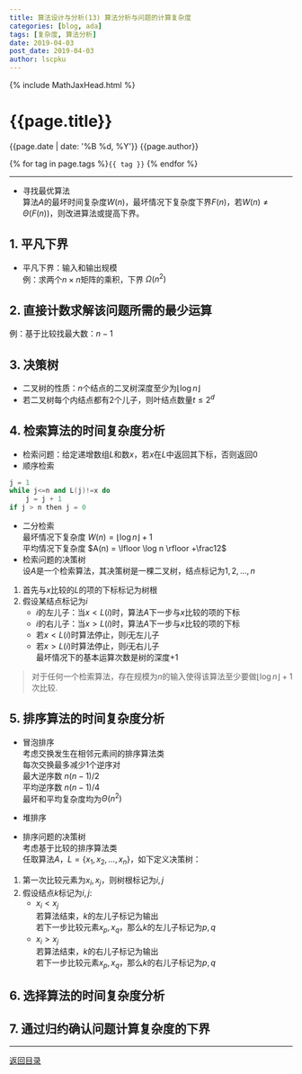 ```yaml
---
title: 算法设计与分析(13) 算法分析与问题的计算复杂度
categories: [blog, ada]
tags: [复杂度, 算法分析]
date: 2019-04-03
post_date: 2019-04-03
author: lscpku
---
```


{% include MathJaxHead.html %}

# {{page.title}}

{{page.date | date: '%B %d, %Y'}}  {{page.author}}

{% for tag in page.tags %}`{{ tag }}` {% endfor %}

---

- 寻找最优算法<br>
算法$A$的最坏时间复杂度$W(n)$，最坏情况下复杂度下界$F(n)$，若$W(n)\neq \Theta(F(n))$，则改进算法或提高下界。

## 1. 平凡下界

- 平凡下界：输入和输出规模<br>
例：求两个$n \times n$矩阵的乘积，下界 $\Omega(n^2)$

## 2. 直接计数求解该问题所需的最少运算

例：基于比较找最大数：$n-1$

## 3. 决策树

- 二叉树的性质：$n$个结点的二叉树深度至少为$\lfloor\log n\rfloor$
- 若二叉树每个内结点都有2个儿子，则叶结点数量$t \leqslant 2^d$

## 4. 检索算法的时间复杂度分析

- 检索问题：给定递增数组$L$和数$x$，若$x$在$L$中返回其下标，否则返回0
- 顺序检索
``` cpp
j = 1
while j<=n and L(j)!=x do
    j = j + 1
if j > n then j = 0
```
- 二分检索<br>
最坏情况下复杂度 $W(n) = \lfloor \log n \rfloor +1$<br>
平均情况下复杂度 $A(n) = \lfloor \log n \rfloor +\frac12$<br>
- 检索问题的决策树<br>
设$A$是一个检索算法，其决策树是一棵二叉树，结点标记为$1,2,\ldots,n$
1. 首先与$x$比较的$L$的项的下标标记为树根
2. 假设某结点标记为$i$
    - $i$的左儿子：当$x<L(i)$时，算法$A$下一步与$x$比较的项的下标
    - $i$的右儿子：当$x>L(i)$时，算法$A$下一步与$x$比较的项的下标
    - 若$x<L(i)$时算法停止，则$i$无左儿子
    - 若$x>L(i)$时算法停止，则$i$无右儿子<br>
最坏情况下的基本运算次数是树的深度+1

> 对于任何一个检索算法，存在规模为$n$的输入使得该算法至少要做$\lfloor \log n \rfloor +1$次比较.

## 5. 排序算法的时间复杂度分析

- 冒泡排序<br>
考虑交换发生在相邻元素间的排序算法类<br>
每次交换最多减少1个逆序对<br>
最大逆序数 $n(n-1)/2$<br>
平均逆序数 $n(n-1)/4$<br>
最坏和平均复杂度均为$\Theta(n^2)$

- 堆排序

- 排序问题的决策树<br>
考虑基于比较的排序算法类<br>
任取算法$A$，$L=\{x_1,x_2,\ldots,x_n\}$，如下定义决策树：
1. 第一次比较元素为$x_i, x_j$，则树根标记为$i,j$
2. 假设结点$k$标记为$i,j$:
    - $x_i<x_j$<br>
    若算法结束，$k$的左儿子标记为输出<br>
    若下一步比较元素$x_p,x_q$，那么$k$的左儿子标记为$p,q$
    - $x_i>x_j$<br>
    若算法结束，$k$的右儿子标记为输出<br>
    若下一步比较元素$x_p,x_q$，那么$k$的右儿子标记为$p,q$

## 6. 选择算法的时间复杂度分析

## 7. 通过归约确认问题计算复杂度的下界

---

[返回目录](/table_of_posts.html)